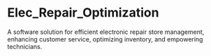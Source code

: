 # Elec_Repair_Optimization
A software solution for efficient electronic repair store management, enhancing customer service, optimizing inventory, and empowering technicians. 
